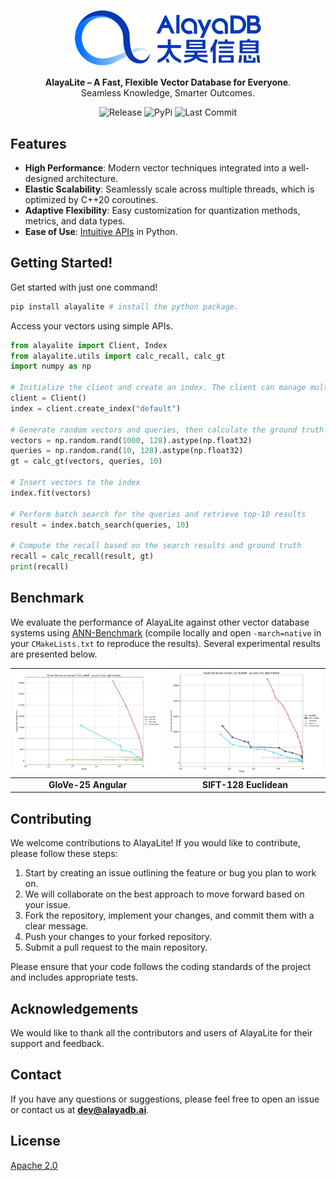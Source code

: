 <p align="center">
  <a href="https://github.com/AlayaDB-AI"><img src="./.assets/banner.jpg" width=300 alt="AlayaDB Log"></a>
</p>


<p align="center">
    <b>AlayaLite – A Fast, Flexible Vector Database for Everyone</b>. <br />
    Seamless Knowledge, Smarter Outcomes.
</p>


<p align="center">
<img src="https://img.shields.io/badge/Release-Ver0.1.0a1-blue.svg" alt="Release">
<img src="https://img.shields.io/pypi/v/alayalite" alt="PyPi">
<img src="https://img.shields.io/github/last-commit/AlayaDB-AI/AlayaLite" alt="Last Commit">
</p>

## Features

- **High Performance**: Modern vector techniques integrated into a well-designed architecture. 
- **Elastic Scalability**: Seamlessly scale across multiple threads, which is optimized by C++20 coroutines.
- **Adaptive Flexibility**: Easy customization for quantization methods, metrics, and data types.
- **Ease of Use**: [Intuitive APIs](./pyalaya/README.md) in Python.


## Getting Started!

Get started with just one command!
```bash
pip install alayalite # install the python package.
```



Access your vectors using simple APIs.
```python
from alayalite import Client, Index
from alayalite.utils import calc_recall, calc_gt
import numpy as np

# Initialize the client and create an index. The client can manage multiple indices with distinct names.
client = Client() 
index = client.create_index("default")

# Generate random vectors and queries, then calculate the ground truth top-10 nearest neighbors for each query.
vectors = np.random.rand(1000, 128).astype(np.float32)
queries = np.random.rand(10, 128).astype(np.float32)
gt = calc_gt(vectors, queries, 10)

# Insert vectors to the index
index.fit(vectors)

# Perform batch search for the queries and retrieve top-10 results
result = index.batch_search(queries, 10)

# Compute the recall based on the search results and ground truth
recall = calc_recall(result, gt)
print(recall)
```

## Benchmark

We evaluate the performance of AlayaLite against other vector database systems using [ANN-Benchmark](https://github.com/erikbern/ann-benchmarks) (compile locally and open `-march=native` in your `CMakeLists.txt` to reproduce the results). Several experimental results are presented below.

|     ![GloVe-25 Angular](./.assets/glove-25-angular.jpg)     |    ![SIFT-128 Euclidean](./.assets/sift-128-euclidean.jpg)    |
| :---------------------------------------------------------: | :-----------------------------------------------------------: |
| <div style="text-align: center;">**GloVe-25 Angular**</div> | <div style="text-align: center;">**SIFT-128 Euclidean**</div> |



## Contributing

We welcome contributions to AlayaLite! If you would like to contribute, please follow these steps:

1. Start by creating an issue outlining the feature or bug you plan to work on.
2. We will collaborate on the best approach to move forward based on your issue.
3. Fork the repository, implement your changes, and commit them with a clear message.
4. Push your changes to your forked repository.
5. Submit a pull request to the main repository.

Please ensure that your code follows the coding standards of the project and includes appropriate tests.

## Acknowledgements

We would like to thank all the contributors and users of AlayaLite for their support and feedback.

## Contact

If you have any questions or suggestions, please feel free to open an issue or contact us at **dev@alayadb.ai**.


## License

[Apache 2.0](./LICENSE)
